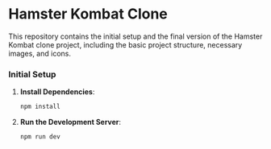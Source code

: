 # Hamster Kombat Clone

This repository contains the initial setup and the final version of the Hamster Kombat clone project, including the basic project structure, necessary images, and icons.





### Initial Setup



1. **Install Dependencies**:

    ```bash
    npm install
    ```

2. **Run the Development Server**:

    ```bash
    npm run dev
    ```



